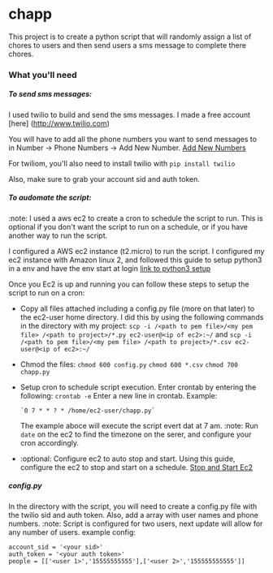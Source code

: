# chapp

This project is to create a python script that will randomly assign a list of chores to users and then send users a sms message to complete there chores.

### What you'll need

##### To send sms messages:

I used twilio to build and send the sms messages. I made a free account [here] (http://www.twilio.com)

You will have to add all the phone numbers you want to send messages to in Number -> Phone Numbers -> Add New Number. [Add New Numbers](https://www.twilio.com/console/phone-numbers/verified)

For twiliom, you'll also need to install twilio with `pip install twilio`

Also, make sure to grab your account sid and auth token.

##### To audomate the script:
:note: I used a aws ec2 to create a cron to schedule the script to run. This is optional if you don't want the script to run on a schedule, or if you have another way to run the script.

I configured a AWS ec2 instance (t2.micro) to run the script. I configured my ec2 instance with Amazon linux 2, and followed this guide to setup python3 in a env and have the env start at login [link to python3 setup](https://www.youtube.com/watch?v=zwZ5hlxsLks)

Once you Ec2 is up and running you can follow these steps to setup the script to run on a cron:

- Copy all files attached including a config.py file (more on that later) to the ec2-user home directory. I did this by using the following commands in the directory with my project:
   `scp -i /<path to pem file>/<my pem file> /<path to project>/*.py ec2-user@<ip of ec2>:~/`
   and
   `scp -i /<path to pem file>/<my pem file> /<path to project>/*.csv ec2-user@<ip of ec2>:~/`
      
- Chmod the files:
    `chmod 600 config.py`
    `chmod 600 *.csv`
    `chmod 700 chapp.py`
    
- Setup cron to schedule script execution. Enter crontab by entering the following:
    `crontab -e`
    Enter a new line in crontab. Example:
    
      `0 7 * * ? * /home/ec2-user/chapp.py`
      
     The example aboce will execute the script evert dat at 7 am. 
     :note: Run `date` on the ec2 to find the timezone on the serer, and configure your cron accordingly.

- :optional: Configure ec2 to auto stop and start. Using this guide, configure the ec2 to stop and start on a schedule. [Stop and Start Ec2](https://aws.amazon.com/premiumsupport/knowledge-center/start-stop-lambda-cloudwatch/)

##### config.py

In the directory with the script, you will need to create a config.py file with the twilio sid and auth token. Also, add a array with user names and phone numbers.
:note: Script is configured for two users, next update will allow for any number of users.
example config:

```
account_sid = '<your sid>'
auth_token = '<your auth token>'
people = [['<user 1>','15555555555'],['<user 2>','155555555555']]
``` 

    
 
